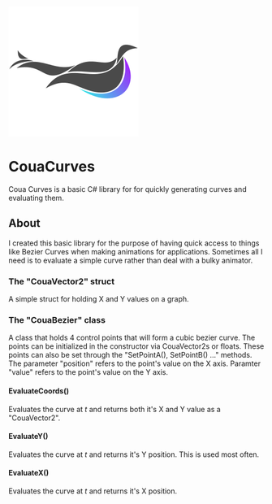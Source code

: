 ![1](/Logos/Coua1.png)

# CouaCurves

Coua Curves is a basic C# library for for quickly generating curves and evaluating them. 

## About

I created this basic library for the purpose of having quick access to things like Bezier Curves when making animations for applications.  Sometimes all I need is to evaluate a simple curve rather than deal with a bulky animator.  

### The "CouaVector2" struct

A simple struct for holding X and Y values on a graph.  

### The "CouaBezier" class

A class that holds 4 control points that will form a cubic bezier curve.  The points can be initialized in the constructor via CouaVector2s or floats.  These points can also be set through the "SetPointA(), SetPointB() ..." methods. The parameter "position" refers to the point's value on the X axis.  Paramter "value" refers to the point's value on the Y axis.

#### EvaluateCoords()

Evaluates the curve at _t_ and returns both it's X and Y value as a "CouaVector2".

#### EvaluateY()

Evaluates the curve at _t_ and returns it's Y position.  This is used most often.

#### EvaluateX()

Evaluates the curve at _t_ and returns it's X position.  